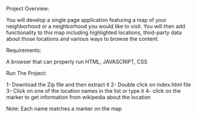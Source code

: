Project Overview:

You will develop a single page application featuring a map of your neighborhood or a neighborhood you would like to visit.
You will then add functionality to this map including highlighted locations, third-party data about those locations and various ways to browse the content.

Requirements:

A browser that can properly run HTML, JAVASCRIPT, CSS

Run The Project:

1- Download the Zip file and then extract it
2- Double click on index.html file
3- Click on one of the location names in the list or type it
4- click on the marker to get information from wikipedia about the location

Note: Each name matches a marker on the map
